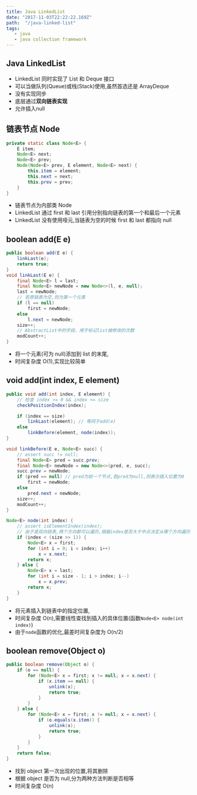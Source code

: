 ```yaml
---
title: Java LinkedList
date: "2017-11-03T22:22:22.169Z"
path:  "/java-linked-list"
tags:
   - java
   - java collection framework
---
```


## Java LinkedList

* LinkedList 同时实现了 List 和 Deque 接口
* 可以当做队列(Queue)或栈(Stack)使用,虽然首选还是 ArrayDeque
* 没有实现同步
* 底层通过**双向链表实现**
* 允许插入null

## 链表节点 Node

```java
private static class Node<E> {
    E item;
    Node<E> next;
    Node<E> prev;
    Node(Node<E> prev, E element, Node<E> next) {
        this.item = element;
        this.next = next;
        this.prev = prev;
    }
}
```

* 链表节点为内部类 Node
* LinkedList 通过 first 和 last 引用分别指向链表的第一个和最后一个元素
* LinkedList 没有使用哑元,当链表为空的时候 first 和 last 都指向 null

## boolean add(E e)

```java
public boolean add(E e) {
    linkLast(e);
    return true;
}
void linkLast(E e) {
    final Node<E> l = last;
    final Node<E> newNode = new Node<>(l, e, null);
    last = newNode;
    // 若原链表为空,则为第一个元素
    if (l == null)
        first = newNode;
    else
        l.next = newNode;
    size++;
    // AbstractList中的字段，用于标记list被修改的次数
    modCount++;
}
```

* 将一个元素(可为 null)添加到 list 的末尾,
* 时间复杂度 O(1),实现比较简单

## void add(int index, E element)

```java
public void add(int index, E element) {
    // 检查 index >= 0 && index <= size
    checkPositionIndex(index);

    if (index == size)
        linkLast(element); // 等同于add(e)
    else
        linkBefore(element, node(index));
}

void linkBefore(E e, Node<E> succ) {
    // assert succ != null;
    final Node<E> pred = succ.prev;
    final Node<E> newNode = new Node<>(pred, e, succ);
    succ.prev = newNode;
    if (pred == null) // pred为前一个节点,若pred为null,则表示插入位置为0
        first = newNode;
    else
        pred.next = newNode;
    size++;
    modCount++;
}

Node<E> node(int index) {
    // assert isElementIndex(index);
    // 由于是双向链表,两个方向都可以遍历,根据index是否大于中点决定从哪个方向遍历
    if (index < (size >> 1)) {
        Node<E> x = first;
        for (int i = 0; i < index; i++)
            x = x.next;
        return x;
    } else {
        Node<E> x = last;
        for (int i = size - 1; i > index; i--)
            x = x.prev;
        return x;
    }
}
```

* 将元素插入到链表中的指定位置,
* 时间复杂度 O(n),需要线性查找到插入的具体位置(函数`Node<E> node(int index)`)
* 由于`node`函数的优化,最差时间复杂度为 O(n/2)

## boolean remove(Object o)

```java
public boolean remove(Object o) {
    if (o == null) {
        for (Node<E> x = first; x != null; x = x.next) {
            if (x.item == null) {
                unlink(x);
                return true;
            }
        }
    } else {
        for (Node<E> x = first; x != null; x = x.next) {
            if (o.equals(x.item)) {
                unlink(x);
                return true;
            }
        }
    }
    return false;
}
```

* 找到 object 第一次出现的位置,将其删除
* 根据 object 是否为 null,分为两种方法判断是否相等
* 时间复杂度 O(n)
